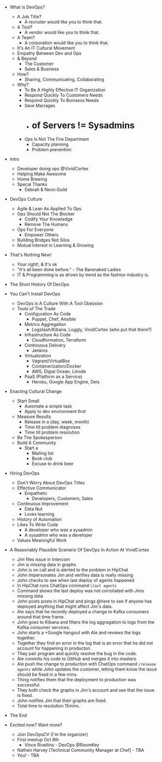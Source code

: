- What is DevOps?
  - A Job Title?
    - A recruiter would like you to think that.
  - A Tool?
    - A vendor would like you to think that.
  - A Team?
    - A corporation would like you to think that.
  - It's An IT Cultural Movement
  - Empathy Between Dev and Ops
  - & Beyond
    - The Customer
    - Sales & Business
  - How?
    - Sharing, Communicating, Collaborating
  - Why?
    - To Be A Highly Effective IT Organization
    - Respond Quickly To Customers Needs
    - Respond Quickly To Buinsess Needs
    - Save Marrages
      - # of Servers != Sysadmins
    - Ops Is Not The Fire Department
      - Capacity planning
      - Problem prevention

- Intro
  - Developer doing ops @VividCortex
  - Helping Make Awesome
  - Home Brewing
  - Specal Thanks
    - Debrah & Neon Guild

- DevOps Culture
  - Agile & Lean As Applied To Ops
  - Ops Should Not The Blocker
    - Codify Your Knowledge
    - Remove The Humans
  - Ops For Everyone
    - Empower Others
  - Building Bridges Not Silos
  - Mutual Interest in Learning & Growing

- That's Nothing New!
  - Your right!, & It's ok
  - "It's all been done before." - The Barenaked Ladies
  - IT & Programming is as driven by trend as the fashion industry is.

- The Short History Of DevOps

- You Can't Install DevOps
  - DevOps is A Culture With A Tool Obession
  - Tools of The Trade
    - Configuration As Code
      - Puppet, Chef, Ansible
    - Metrics Aggregation
      - Logstash/Kibana, Loggly, VividCortex (who put that there?)
    - Infrastructure As Code
      - Cloudformation, Terraform
    - Continuous Delivery
      - Jenkins
    - Virtualization
      - Vagrant/VirtualBox
      - Containerization/Docker
      - AWS, Digial Ocean, Linode
    - PaaS (Platform as a Service)
      - Heroku, Google App Engine, Deis

- Enacting Cultural Change
  - Start Small
    - Automate a simple task
    - Apply to dev environment first
  - Measure Results
    - Release in a (day, week, month)
    - Time till problem diagnoses
    - Time till problem resolution
  - Be The Spokesperson
  - Build A Community
    - Start a
      - Mailing list
      - Book club
      - Excuse to drink beer
    
- Hiring DevOps
  - Don't Worry About DevOps Titles
  - Effective Communicator
    - Empathetic
      - Developers, Customers, Sales
  - Continuous Improvement
    - Data Nut
    - Loves learning
  - History of Automation
  - Likes To Write Code
    - A developer who was a sysadmin
    - A sysadmin who was a developer
  - Values Meaningful Work

- A Reasonably Plausible Scenario Of DevOps In Action At VividCortex
  - Jim files issue in Intercom
  - Jim is missing data in graphs
  - John is on call and is alerted to the problem in HipChat
  - John impersonates Jim and verifies data is really missing
  - John checks to see when last deploy of agents happened
  - In HipChat runs ChatOps command `\last agents`
  - Command shows the last deploy was not corroliated with Jims missing data
  - John posts posts in HipChat and pings @here to see if anyone has deployed anything that might affect Jim's data.
  - Ale says that he recently deployed a change to Kafka consumers around that time frame.
  - John goes to Kibana and filters the log aggragation to logs from the Kafka consumer services.
  - John starts a +Google hangout with Ale and reviews the logs together.
  - Together they find an error in the log that is an error that he did not account for happening in producton.
  - They pair program and quickly resolve the bug in the code.
  - Ale commits his code to GitHub and merges it into masters.
  - Ale push the change to production with ChatOps command `/release agents` while John updates the customer, letting them know the issue should be fixed in a few mins.
  - Thing notifies them that the deployment to production was successful.
  - They both check the graphs in Jim's account and see that the issue is fixed.
  - John notifies Jim that their graphs are fixed.
  - Total time to resolution 15mins.

- The End

- Excited now? Want more?
  - Join DevOpsCV (I'm the organizer)
  - First meetup Oct 8th
    - Vince Rivellino - DevOps @RoomKey
  - Nathen Harvey [Technical Community Manager at Chef] - TBA
  - You! - TBA
